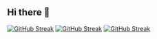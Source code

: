 ## Hi there 👋

[![GitHub Streak](https://streak-stats.demolab.com/?user=MatthewBishop)](https://git.io/streak-stats)
[![GitHub Streak](https://streak-stats.demolab.com/?user=DNauss)](https://git.io/streak-stats)
[![GitHub Streak](https://streak-stats.demolab.com/?user=FugiRS)](https://git.io/streak-stats)
<!--
**MatthewBishop/MatthewBishop** is a ✨ _special_ ✨ repository because its `README.md` (this file) appears on your GitHub profile.

Here are some ideas to get you started:

- 🔭 I’m currently working on ...
- 🌱 I’m currently learning ...
- 👯 I’m looking to collaborate on ...
- 🤔 I’m looking for help with ...
- 💬 Ask me about ...
- 📫 How to reach me: ...
- 😄 Pronouns: ...
- ⚡ Fun fact: ...
-->
